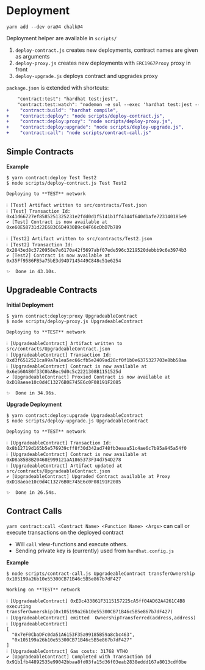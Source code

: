 # Deployment

```shell
yarn add --dev ora@4 chalk@4
```

Deployment helper are available in `scripts/`

1. `deploy-contract.js` creates new deployments, contract names are given as arguments
1. `deploy-proxy.js` creates new deployments with `ERC1967Proxy` proxy in front
1. `deploy-upgrade.js` deploys contract and upgrades proxy

`package.json` is extended with shortcuts:

```diff
    "contract:test": "hardhat test:jest",
    "contract:test:watch": "nodemon -e sol --exec 'hardhat test:jest --watch'",
+    "contract:build": "hardhat compile",
+    "contract:deploy": "node scripts/deploy-contract.js",
+    "contract:deploy:proxy": "node scripts/deploy-proxy.js",
+    "contract:deploy:upgrade": "node scripts/deploy-upgrade.js",
+    "contract:call": "node scripts/contract-call.js"
```



## Simple Contracts

**Example**

```shell
$ yarn contract:deploy Test Test2
$ node scripts/deploy-contract.js Test Test2

Deploying to **TEST** network

ℹ [Test] Artifact written to src/contracts/Test.json
ℹ [Test] Transaction Id: 0x41d66727ef8585251325231e2fdd0d1f5141b1ff4344f640d1afe723140185e9
✔ [Test] Contract is now available at 0xe60E58731d22E683C6D4930B9c04F66cDbD7b789

ℹ [Test2] Artifact written to src/contracts/Test2.json
ℹ [Test2] Transaction Id: 0x2843ed8c3720958e7e6170a42f5697abf07ede596c3219520debbb9c6e3974b3
✔ [Test2] Contract is now available at 0x35Ff9586FB5a75bE3d94D7145449C848c51e6254

✨  Done in 43.10s.
```



## Upgradeable Contracts

**Initial Deployment**

```shell
$ yarn contract:deploy:proxy UpgradeableContract
$ node scripts/deploy-proxy.js UpgradeableContract

Deploying to **TEST** network

ℹ [UpgradeableContract] Artifact written to src/contracts/UpgradeableContract.json
ℹ [UpgradeableContract] Transaction Id: 0xd3f6512521ca99a7a1ea5ec66cfb5e2409ad28cf0f1b0e6375327703e8bb58aa
ℹ [UpgradeableContract] Contract is now available at 0x6eb60A80f33C0bABec9d0c5c2221308B1151525d
✔ [UpgradeableContract] Proxied Contract is now available at 0xD18aeae10c0d4C13276B0E745E6c0F08191F2085

✨  Done in 34.96s.
```

**Upgrade Deployment**


```shell
$ yarn contract:deploy:upgrade UpgradeableContract
$ node scripts/deploy-upgrade.js UpgradeableContract

Deploying to **TEST** network

ℹ [UpgradeableContract] Transaction Id: 0x8b12719d165b5e576939cff8f30d342ad748fb3eaaa51c4ae6c7b95a945a54f0
ℹ [UpgradeableContract] Contract is now available at 0xD8a85B8B20468E999121aA1865373F34d754D278
ℹ [UpgradeableContract] Artifact updated at src/contracts/UpgradeableContract.json
✔ [UpgradeableContract] Upgraded Contract available at Proxy 0xD18aeae10c0d4C13276B0E745E6c0F08191F2085

✨  Done in 26.54s.
```


## Contract Calls

`yarn contract:call <Contract Name> <Function Name> <Args>` can call or execute transactions on the deployed contract

* Will `call` view-functions and execute others.
* Sending private key is (currently) used from `hardhat.config.js`


**Example**

```shell
$ node scripts/contract-call.js UpgradeableContract transferOwnership 0x105199a26b10e55300CB71B46c5B5e867b7dF427

Working on **TEST** network

ℹ [UpgradeableContract] 0xEDc433861F3115157225cA5ff04AD62A4261C4B8 executing transferOwnership(0x105199a26b10e55300CB71B46c5B5e867b7dF427)
ℹ [UpgradeableContract] emitted  OwnershipTransferred(address,address)
ℹ [UpgradeableContract] 
[
  "0x7eF0CbaDFc0da51A6153F35a99185B59a8cbc463",
  "0x105199a26b10e55300CB71B46c5B5e867b7dF427"
]
ℹ [UpgradeableContract] Gas costs: 31768 VTHO
✔ [UpgradeableContract] Completed with Transaction Id 0x91b1fb44892535e99042bbaa8fd03fa15d36f03eab2838eddd167a8013cdf0be

```